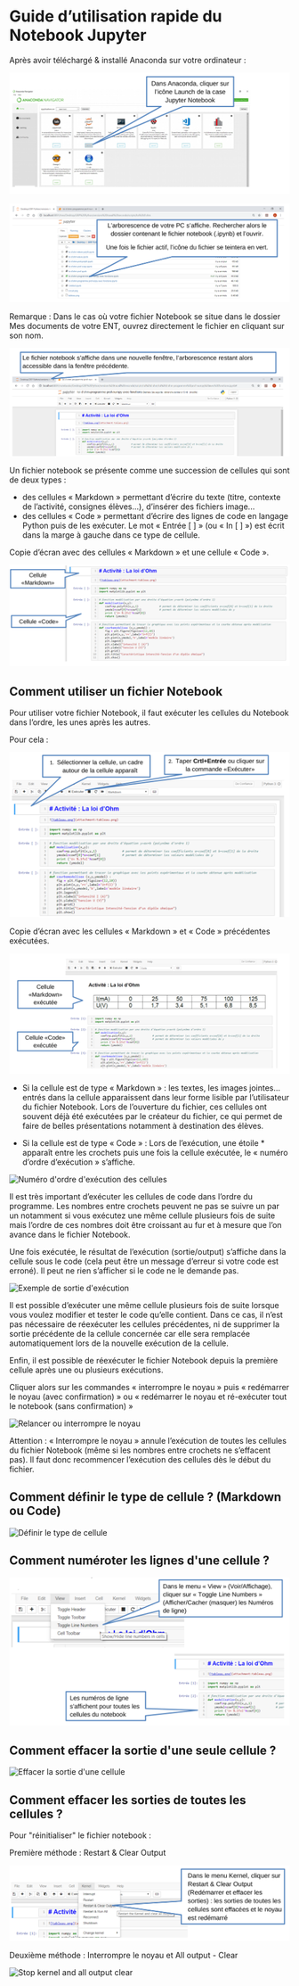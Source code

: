 # Guide d’utilisation rapide du Notebook Jupyter


Après avoir téléchargé & installé Anaconda sur votre ordinateur : 

![Lancement jupyter notebook](./images/guide-001.png "Lancement notebook Jupyter")

![Arborescence jupyter notebooks](./images/guide-002.png "Arborescence notebook Jupyter")


Remarque : Dans le cas où votre fichier Notebook se situe dans le
dossier Mes documents de votre ENT, ouvrez directement le fichier en
cliquant sur son nom.

![Ouverture notebook](./images/guide-003.png "Ouverture notebook Jupyter")


Un fichier notebook se présente comme une succession de cellules qui
sont de deux types :

- des cellules « Markdown » permettant d’écrire du texte (titre,
  contexte de l’activité, consignes élèves...), d’insérer des fichiers
  image... 
- des cellules « Code » permettant d’écrire des lignes de code en
  langage Python puis de les exécuter. Le mot « Entrée [ ] » (ou « In [
  ] ») est écrit dans la marge à gauche dans ce type de cellule.

Copie d’écran avec des cellules « Markdown » et une cellule « Code ».

![Types de cellules](./images/guide-004.png "Types de cellules")

## Comment utiliser un fichier Notebook


Pour utiliser votre fichier Notebook, il faut exécuter les cellules du
Notebook dans l’ordre, les unes après les autres.

Pour cela :

![Exécuter un notebook](./images/guide-005.png "Exécuter un notebook")

Copie d’écran avec les cellules « Markdown » et « Code » précédentes
exécutées.

![Cellules exécutées](./images/guide-006.png "Cellules exécutées")

- Si la cellule est de type « Markdown » : les textes, les images
  jointes... entrés dans la cellule apparaissent dans leur forme lisible
  par l’utilisateur du fichier Notebook. Lors de l’ouverture du fichier,
  ces cellules ont souvent déjà été exécutées par le créateur du
  fichier, ce qui permet de faire de belles présentations notamment à
  destination des élèves. 

- Si la cellule est de type « Code » : Lors de l’exécution, une
  étoile * apparaît entre les crochets puis une fois la cellule
  exécutée, le « numéro d’ordre d’exécution » s’affiche. 

![Numéro d'ordre d'exécution des cellules](./images/guide-007.png "Numéro d'ordre
d'exécution des cellules")


Il est très important d’exécuter les cellules de code dans l’ordre du
programme. Les nombres entre crochets peuvent ne pas se suivre un
par un notamment si vous exécutez une même cellule plusieurs fois
de suite mais l’ordre de ces nombres doit être croissant au fur et à
mesure que l’on avance dans le fichier Notebook.

Une fois exécutée, le résultat de l’exécution (sortie/output)
s’affiche dans la cellule sous le code (cela peut être un
message d’erreur si votre code est erroné). Il peut ne rien
s’afficher si le code ne le demande pas.

![Exemple de sortie d'exécution](./images/guide-008.png "Exemple de
sortie d'exécution")


Il est possible d’exécuter une même cellule plusieurs fois de
suite lorsque vous voulez modifier et tester le code qu’elle
contient. Dans ce cas, il n’est pas nécessaire de réexécuter
les cellules précédentes, ni de supprimer la sortie précédente
de la cellule concernée car elle sera remplacée
automatiquement lors de la nouvelle exécution de la cellule.

Enfin, il est possible de réexécuter le fichier Notebook depuis la
première cellule après une ou plusieurs exécutions.

Cliquer alors sur les commandes « interrompre le noyau » puis «
redémarrer le noyau (avec confirmation) » ou « redémarrer le noyau et
ré-exécuter tout le notebook (sans confirmation) » 

![Relancer ou interrompre le noyau](./images/guide-009.png "Relancer
ou interrompre l'exécution")


Attention : « Interrompre le noyau » annule l’exécution de toutes les
cellules du fichier Notebook (même si les nombres entre crochets ne
s’effacent pas). Il faut donc recommencer l’exécution des cellules dès
le début du fichier. 

## Comment définir le type de cellule ? (Markdown ou Code)

![Définir le type de cellule](./images/guide-010.png "Définir le type
de cellule")

## Comment numéroter les lignes d'une cellule ?

![Numéroter les lignes](./images/guide-011.png "Numérotation des lignes")

## Comment effacer la sortie d'une seule cellule ?

![Effacer la sortie d'une cellule](./images/guide-012.png "Effacer la
sortie d'une cellule")

## Comment effacer les sorties de toutes les cellules ?

Pour "réinitialiser" le fichier notebook :

Première méthode : Restart & Clear Output

![Restart and clear output](./images/guide-013.png "Restart and clear output")

Deuxième méthode : Interrompre le noyau et All output - Clear

![Stop kernel and all output clear](./images/guide-014.png "Stop
kernel and all output clear")





